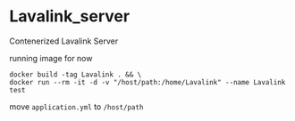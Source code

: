 # Lavalink_server
Contenerized Lavalink Server

running image for now
```
docker build -tag Lavalink . && \
docker run --rm -it -d -v "/host/path:/home/Lavalink" --name Lavalink test   
```

move `application.yml` to `/host/path`